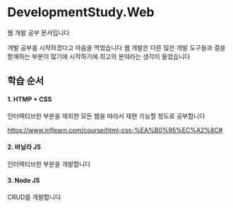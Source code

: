 DevelopmentStudy.Web
===========
웹 개발 공부 문서입니다

개발 공부를 시작하겠다고 마음을 먹었습니다
웹 개발은 다른 많은 개발 도구들과 결을 함께하는 부분이 많기에 시작하기에 최고의 분야라는 생각이 들었습니다

학습 순서
-------------

#### 1. HTMP + CSS
인터렉티브한 부분을 제외한 모든 웹을 따라서 재현 가능할 정도로 공부합니다

https://www.inflearn.com/course/html-css-%EA%B0%95%EC%A2%8C#

#### 2. 바닐라 JS
인터렉티브한 부분을 개발합니다

#### 3. Node JS
CRUD를 개발합니다
